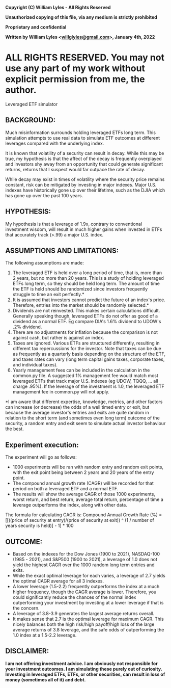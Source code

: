 **Copyright (C) William Lyles - All Rights Reserved**

**Unauthorized copying of this file, via any medium is strictly prohibited**

**Proprietary and confidential**

**Written by William Lyles <<willglyles@gmail.com>>, January 4th, 2022**

 
# **ALL RIGHTS RESERVED. You may not use any part of my work without explicit permission from me, the author.**


Leveraged ETF simulator

## BACKGROUND:
Much misinformation surrounds holding leveraged ETFs long term. This simulation attempts to use real data to simulate ETF outcomes at different leverages compared with the underlying index.

It is known that volatility of a security can result in decay. While this may be true, my hypothesis is that the affect of the decay is frequently overplayed and investors shy away from an opportunity that could generate significant returns, returns that I suspect would far outpace the rate of decay.

While decay may exist in times of volatility where the security price remains constant, risk can be mitigated by investing in major indexes. Major U.S. indexes have historically gone up over their lifetime, such as the DJIA which has gone up over the past 100 years.

## HYPOTHESIS: 
My hypothesis is that a leverage of 1.9x, contrary to conventional investment wisdom, will result in much higher gains when invested in ETFs that accurately track (>.99) a major U.S. index.

## ASSUMPTIONS AND LIMITATIONS:
The following assumptions are made:
1. The leveraged ETF is held over a long period of time, that is, more than 2 years, but no more than 20 years. This is a study of holding leveraged ETFs long term, so they should be held long term. The amount of time the ETF is held should be randomized since investors frequently struggle to time an exit perfectly.*
2. It is assumed that investors cannot predict the future of an index's price. Therefore, entries into the market should be randomly selected.*
3. Dividends are not reinvested. This makes certain calculations difficult. Generally speaking though, leveraged ETFs do not offer as good of a dividend as a normal ETF. Eg compare DIA's 1.6% dividend to UDOW's .2% dividend.
4. There are no adjustments for inflation because the comparison is not against cash, but rather is against an index.
5. Taxes are ignored. Various ETFs are structured differently, resulting in different tax repercussions for the investor. Note that taxes can be due as frequently as a quarterly basis depending on the structure of the ETF, and taxes rates can vary (long term capital gains taxes, corporate taxes, and individual taxes).
6. Yearly management fees can be included in the calculation in the common.py file. A suggested 1% management fee would match most leveraged ETFs that track major U.S. indexes (eg UDOW, TQQQ, ... all charge .95%). If the leverage of the investment is 1.0, the leveraged ETF management fee in common.py will not apply.

*I am aware that different expertise, knowledge, metrics, and other factors can increase (or decrease) the odds of a well timed entry or exit, but because the average investor's entries and exits are quite random in relation to the short term (and sometimes even long term) outcome of the security, a random entry and exit seem to simulate actual investor behaviour the best.


## Experiment execution:
The experiment will go as follows:
- 1000 experiments will be ran with random entry and random exit points, with the exit point being between 2 years and 20 years of the entry point.
- The compound annual growth rate (CAGR) will be recorded for that period on both a leveraged ETF and a normal ETF.
- The results will show the average CAGR of those 1000 experiments, worst return, and best return, average total return, percentage of time a leverage outperforms the index, along with other data.

The formula for calculating CAGR is:
Compound Annual Growth Rate (%) = [[((price of security at entry)/(price of security at exit)) ^ (1 / number of years security is held)] - 1] * 100


## OUTCOME:
- Based on the indexes for the Dow Jones (1900 to 2021), NASDAQ-100 (1985 - 2021), and S&P500 (1900 to 2021), a leverage of 1.0 does not yield the highest CAGR over the 1000 random long term entries and exits.
- While the exact optimal leverage for each varies, a leverage of 2.7 yields the optimal CAGR average for all 3 indexes.
- A lower leverage (1.5-2.2) frequently outperforms the index at a much higher frequency, though the CAGR average is lower. Therefore, you could significantly reduce the chances of the normal index outperforming your investment by investing at a lower leverage if that is the concern.
- A leverage of 3.8-3.9 generates the largest average returns overall.
- It makes sense that 2.7 is the optimal leverage for maximum CAGR. This nicely balances both the high risk/high payoff/high loss of the large average returns of 3.8 leverage, and the safe odds of outperforming the 1.0 index at a 1.5-2.2 leverage.


## DISCLAIMER:
**I am not offering investment advice. I am obviously not responsible for your investment outcomes. I am simulating these purely out of curiosity. Investing in leveraged ETFs, ETFs, or other securities, can result in loss of money (sometimes all of it) and debt.**
